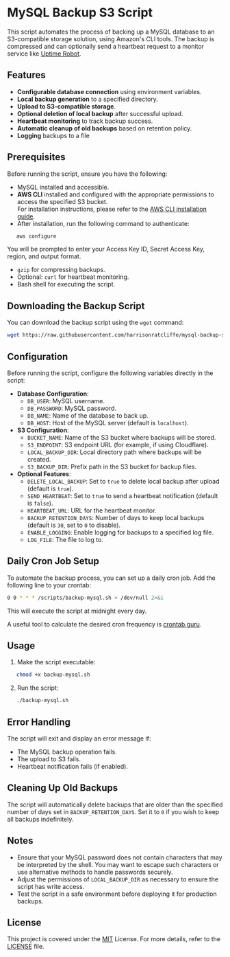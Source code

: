 # MySQL Backup S3 Script

This script automates the process of backing up a MySQL database to an S3-compatible storage solution, using Amazon's CLI tools. The backup is compressed and can optionally send a heartbeat request to a monitor service like [Uptime Robot](https://uptimerobot.com/?red=harris0cbaa4).

## Features

- **Configurable database connection** using environment variables.
- **Local backup generation** to a specified directory.
- **Upload to S3-compatible storage**.
- **Optional deletion of local backup** after successful upload.
- **Heartbeat monitoring** to track backup success.
- **Automatic cleanup of old backups** based on retention policy.
- **Logging** backups to a file

## Prerequisites

Before running the script, ensure you have the following:

- MySQL installed and accessible.
- **AWS CLI** installed and configured with the appropriate permissions to access the specified S3 bucket.  
  For installation instructions, please refer to the [AWS CLI installation guide](https://docs.aws.amazon.com/cli/latest/userguide/getting-started-install.html).
- After installation, run the following command to authenticate:

```bash
   aws configure
```

   You will be prompted to enter your Access Key ID, Secret Access Key, region, and output format.

- `gzip` for compressing backups.
- Optional: `curl` for heartbeat monitoring.
- Bash shell for executing the script.

## Downloading the Backup Script

You can download the backup script using the `wget` command:

```bash
wget https://raw.githubusercontent.com/harrisonratcliffe/mysql-backup-s3/refs/heads/main/backup-mysql.sh
```

## Configuration

Before running the script, configure the following variables directly in the script:

- **Database Configuration**:
    - `DB_USER`: MySQL username.
    - `DB_PASSWORD`: MySQL password.
    - `DB_NAME`: Name of the database to back up.
    - `DB_HOST`: Host of the MySQL server (default is `localhost`).
- **S3 Configuration**:
    - `BUCKET_NAME`: Name of the S3 bucket where backups will be stored.
    - `S3_ENDPOINT`: S3 endpoint URL (for example, if using Cloudflare).
    - `LOCAL_BACKUP_DIR`: Local directory path where backups will be created.
    - `S3_BACKUP_DIR`: Prefix path in the S3 bucket for backup files.
- **Optional Features**:
    - `DELETE_LOCAL_BACKUP`: Set to `true` to delete local backup after upload (default is `true`).
    - `SEND_HEARTBEAT`: Set to `true` to send a heartbeat notification (default is `false`).
    - `HEARTBEAT_URL`: URL for the heartbeat monitor.
    - `BACKUP_RETENTION_DAYS`: Number of days to keep local backups (default is `30`, set to `0` to disable).
    - `ENABLE_LOGGING`: Enable logging for backups to a specified log file.
    - `LOG_FILE`: The file to log to.

## Daily Cron Job Setup

To automate the backup process, you can set up a daily cron job. Add the following line to your crontab:

```bash
0 0 * * * /scripts/backup-mysql.sh > /dev/null 2>&1
```

This will execute the script at midnight every day.

A useful tool to calculate the desired cron frequency is [crontab.guru](https://crontab.guru).

## Usage

1. Make the script executable:

```bash
   chmod +x backup-mysql.sh
```

2. Run the script:

```bash
   ./backup-mysql.sh
```

## Error Handling

The script will exit and display an error message if:

- The MySQL backup operation fails.
- The upload to S3 fails.
- Heartbeat notification fails (if enabled).

## Cleaning Up Old Backups

The script will automatically delete backups that are older than the specified number of days set in `BACKUP_RETENTION_DAYS`. Set it to `0` if you wish to keep all backups indefinitely.

## Notes

- Ensure that your MySQL password does not contain characters that may be interpreted by the shell. You may want to escape such characters or use alternative methods to handle passwords securely.
- Adjust the permissions of `LOCAL_BACKUP_DIR` as necessary to ensure the script has write access.
- Test the script in a safe environment before deploying it for production backups.

## License

This project is covered under the [MIT](https://choosealicense.com/licenses/mit/) License. For more details, refer to the [LICENSE](https://github.com/harrisonratcliffe/mysql-backup-s3/blob/main/LICENSE) file.
